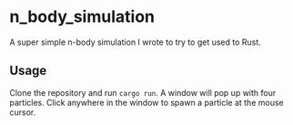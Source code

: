 # n_body_simulation
A super simple n-body simulation I wrote to try to get used to Rust.

## Usage
Clone the repository and run `cargo run`. A window will pop up with four particles. Click anywhere in the window to spawn a particle at the mouse cursor.
